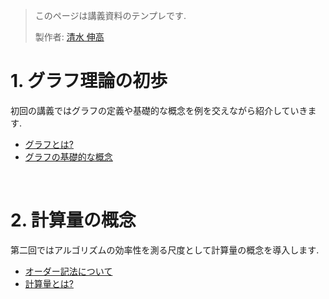 > このページは講義資料のテンプレです.
>
> 製作者: [清水 伸高](https://sites.google.com/view/nobutaka-shimizu/home)

# 1. グラフ理論の初歩
初回の講義ではグラフの定義や基礎的な概念を例を交えながら紹介していきます.


- [グラフとは?](第1回/グラフとは)
- [グラフの基礎的な概念](第1回/グラフの基礎的な概念)

<br />

# 2. 計算量の概念
第二回ではアルゴリズムの効率性を測る尺度として計算量の概念を導入します.

- [オーダー記法について](/第2回/オーダー記法)
- [計算量とは?](/第2回/計算量とは)

